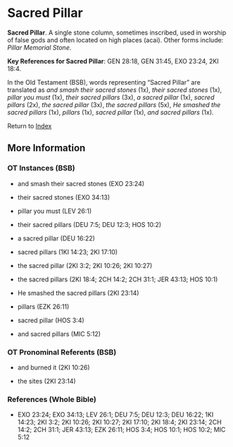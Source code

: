 # Sacred Pillar
**Sacred Pillar**. 
A single stone column, sometimes inscribed, used in worship of false gods and often located on high places (acai). 
Other forms include: 
*Pillar Memorial Stone*. 


**Key References for Sacred Pillar**: 
GEN 28:18, GEN 31:45, EXO 23:24, 2KI 18:4. 


In the Old Testament (BSB), words representing “Sacred Pillar” are translated as 
*and smash their sacred stones* (1x), *their sacred stones* (1x), *pillar you must* (1x), *their sacred pillars* (3x), *a sacred pillar* (1x), *sacred pillars* (2x), *the sacred pillar* (3x), *the sacred pillars* (5x), *He smashed the sacred pillars* (1x), *pillars* (1x), *sacred pillar* (1x), *and sacred pillars* (1x). 




Return to [Index](00-Index.md)

## More Information

### OT Instances (BSB)

* and smash their sacred stones (EXO 23:24)

* their sacred stones (EXO 34:13)

* pillar you must (LEV 26:1)

* their sacred pillars (DEU 7:5; DEU 12:3; HOS 10:2)

* a sacred pillar (DEU 16:22)

* sacred pillars (1KI 14:23; 2KI 17:10)

* the sacred pillar (2KI 3:2; 2KI 10:26; 2KI 10:27)

* the sacred pillars (2KI 18:4; 2CH 14:2; 2CH 31:1; JER 43:13; HOS 10:1)

* He smashed the sacred pillars (2KI 23:14)

* pillars (EZK 26:11)

* sacred pillar (HOS 3:4)

* and sacred pillars (MIC 5:12)



### OT Pronominal Referents (BSB)

* and burned it (2KI 10:26)

* the sites (2KI 23:14)



### References (Whole Bible)

* EXO 23:24; EXO 34:13; LEV 26:1; DEU 7:5; DEU 12:3; DEU 16:22; 1KI 14:23; 2KI 3:2; 2KI 10:26; 2KI 10:27; 2KI 17:10; 2KI 18:4; 2KI 23:14; 2CH 14:2; 2CH 31:1; JER 43:13; EZK 26:11; HOS 3:4; HOS 10:1; HOS 10:2; MIC 5:12



